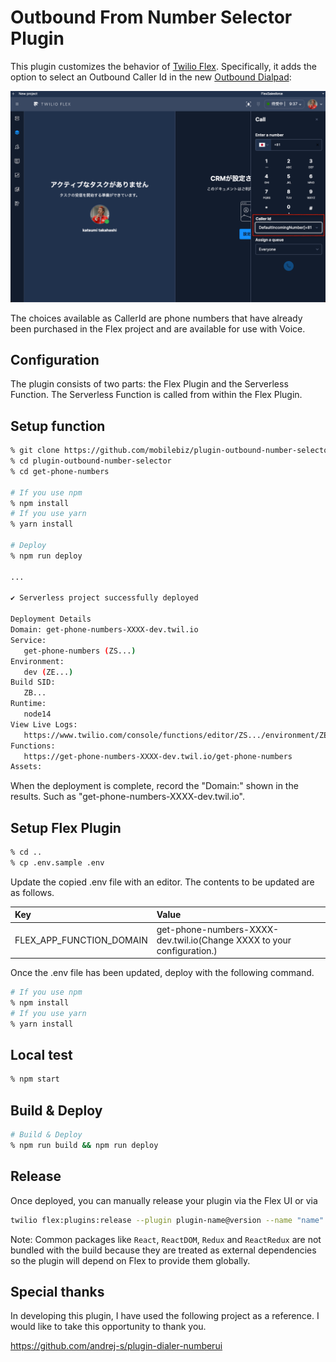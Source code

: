 # Outbound From Number Selector Plugin

This plugin customizes the behavior of [Twilio Flex](https://www.twilio.com/flex). Specifically, it adds the option to select an Outbound Caller Id in the new [Outbound Dialpad](https://www.twilio.com/docs/flex/dialpad/use):

![Dialpad Extension](/img/screen_shot.png?raw=true)

The choices available as CallerId are phone numbers that have already been purchased in the Flex project and are available for use with Voice.

## Configuration

The plugin consists of two parts: the Flex Plugin and the Serverless Function.
The Serverless Function is called from within the Flex Plugin.

## Setup function

```bash
% git clone https://github.com/mobilebiz/plugin-outbound-number-selector.git
% cd plugin-outbound-number-selector
% cd get-phone-numbers

# If you use npm
% npm install
# If you use yarn
% yarn install

# Deploy
% npm run deploy

...

✔ Serverless project successfully deployed

Deployment Details
Domain: get-phone-numbers-XXXX-dev.twil.io
Service:
   get-phone-numbers (ZS...)
Environment:
   dev (ZE...)
Build SID:
   ZB...
Runtime:
   node14
View Live Logs:
   https://www.twilio.com/console/functions/editor/ZS.../environment/ZE...
Functions:
   https://get-phone-numbers-XXXX-dev.twil.io/get-phone-numbers
Assets:
```

When the deployment is complete, record the "Domain:" shown in the results. Such as "get-phone-numbers-XXXX-dev.twil.io".

## Setup Flex Plugin

```bash
% cd ..
% cp .env.sample .env
```

Update the copied .env file with an editor. The contents to be updated are as follows.

| Key                      | Value                                                                  |
| :----------------------- | :--------------------------------------------------------------------- |
| FLEX_APP_FUNCTION_DOMAIN | get-phone-numbers-XXXX-dev.twil.io(Change XXXX to your configuration.) |

Once the .env file has been updated, deploy with the following command.

```bash
# If you use npm
% npm install
# If you use yarn
% yarn install
```

## Local test

```bash
% npm start
```

## Build & Deploy

```bash
# Build & Deploy
% npm run build && npm run deploy
```

## Release

Once deployed, you can manually release your plugin via the Flex UI or via

```bash
twilio flex:plugins:release --plugin plugin-name@version --name "name" --description "description"
```

Note: Common packages like `React`, `ReactDOM`, `Redux` and `ReactRedux` are not bundled with the build because they are treated as external dependencies so the plugin will depend on Flex to provide them globally.

## Special thanks

In developing this plugin, I have used the following project as a reference. I would like to take this opportunity to thank you.

https://github.com/andrej-s/plugin-dialer-numberui
